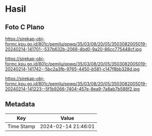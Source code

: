 # Hasil

## Foto C Plano

https://sirekap-obj-formc.kpu.go.id/801c/pemilu/ppwp/35/03/08/20/05/3503082005019-20240214-141701--537b632b-2068-4bd0-9a20-86cc775448cf.jpg

https://sirekap-obj-formc.kpu.go.id/801c/pemilu/ppwp/35/03/08/20/05/3503082005019-20240214-141742--5bc2a3fb-9765-4450-b581-c147f8bb328d.jpg

https://sirekap-obj-formc.kpu.go.id/801c/pemilu/ppwp/35/03/08/20/05/3503082005019-20240214-141223--5f1b9266-7404-457e-8ea9-7a8ab7b588f2.jpg


## Metadata

| Key        | Value               |
| ---------- | ------------------- |
| Time Stamp | 2024-02-14 21:46:01 |



